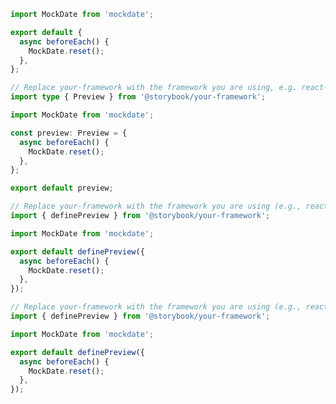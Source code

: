 ```js filename=".storybook/preview.js" renderer="common" language="js" tabTitle="CSF 3"
import MockDate from 'mockdate';

export default {
  async beforeEach() {
    MockDate.reset();
  },
};
```

```ts filename=".storybook/preview.ts" renderer="common" language="ts" tabTitle="CSF 3"
// Replace your-framework with the framework you are using, e.g. react-vite, nextjs, vue3-vite, etc.
import type { Preview } from '@storybook/your-framework';

import MockDate from 'mockdate';

const preview: Preview = {
  async beforeEach() {
    MockDate.reset();
  },
};

export default preview;
```

```ts filename=".storybook/preview.ts" renderer="react" language="ts" tabTitle="CSF Next 🧪"
// Replace your-framework with the framework you are using (e.g., react-vite, nextjs, nextjs-vite)
import { definePreview } from '@storybook/your-framework';

import MockDate from 'mockdate';

export default definePreview({
  async beforeEach() {
    MockDate.reset();
  },
});
```

<!-- JS snippets still needed while providing both CSF 3 & Next -->

```js filename=".storybook/preview.js" renderer="react" language="js" tabTitle="CSF Next 🧪"
// Replace your-framework with the framework you are using (e.g., react-vite, nextjs, nextjs-vite)
import { definePreview } from '@storybook/your-framework';

import MockDate from 'mockdate';

export default definePreview({
  async beforeEach() {
    MockDate.reset();
  },
});
```
